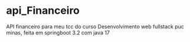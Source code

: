 # api_Financeiro
API financeiro para meu tcc do curso Desenvolvimento web fullstack puc minas, feita em springboot 3.2 com java 17
